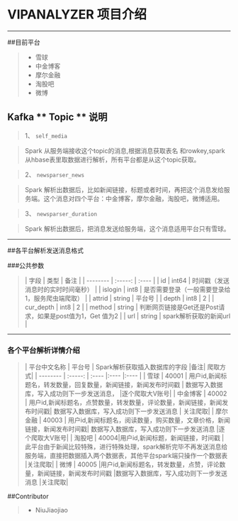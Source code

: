 ﻿# VIPANALYZER 项目介绍

---------------------------------
##目前平台
> * 雪球    
> * 中金博客  
> * 摩尔金融
> * 淘股吧
> * 微博 

## Kafka ** Topic ** 说明
> 1、  `self_media`  

> Spark 从服务端接收这个topic的消息,根据消息获取表名 和rowkey,spark 从hbase表里取数据进行解析，所有平台都是从这个topic获取。

> 2、 `newsparser_news`   

> Spark 解析出数据后，比如新闻链接，标题或者时间，再把这个消息发给服务端。这个消息对四个平台：中金博客，摩尔金融，淘股吧，微博适用。

> 3、 `newsparser_duration`

> Spark 解析出数据后，把消息发送给服务端，这个消息适用平台只有雪球。

---------------------------------
##各平台解析发送消息格式

###公共参数
> | 字段      |  类型   |  备注  |
| --------  | :-----: | :---- |
| id   | int64  |  时间戳（发送消息时的实时时间毫秒） |
| islogin    | int8   | 是否需要登录（一般需要登录给1，服务爬虫端爬取）    |
| attrid   | string  |  平台号 |
| depth   | int8  | 2 |
| cur_depth    | int8   |  2 |
| method   | string  |  判断网页链接是Get还是Post请求，如果是post值为1，Get 值为2 |
| url    | string   |  spark解析获取的新闻url  |


---------------------------------
### 各个平台解析详情介绍
> | 平台中文名称      |  平台号   |  Spark解析获取插入数据库的字段  |备注| 爬取方式|
| --------  | :-----: | :---- |:---- |:---- |
| 雪球   | 40001  | 用户id,新闻标题名，转发数量，回复数量，新闻链接，新闻发布时间戳 | 数据写入数据库，写入成功则下一步发送消息， |逐个爬取大V账号|
| 中金博客   | 40002  | 用户id,新闻标题名，点赞数量，转发数量，评论数量，新闻链接，新闻发布时间戳| 数据写入数据库，写入成功则下一步发送消息 | 关注爬取|
| 摩尔金融   | 40003  | 用户id,新闻标题名，阅读数量，购买数量，文章价格，新闻链接，新闻发布时间戳| 数据写入数据库，写入成功则下一步发送消息  |逐个爬取大V账号|
| 淘股吧   | 40004|用户id,新闻标题，新闻链接，时间戳 | 此平台由于新闻比较特殊，进行特殊处理，spark解析完毕不再发送消息给服务端，直接把数据插入两个数据表，其他平台spark端只操作一个数据表 |关注爬取|
| 微博   | 40005  |用户id,新闻标题名，转发数量，点赞，评论数量，新闻链接，新闻发布时间戳 |数据写入数据库，写入成功则下一步发送消息  |关注爬取|


##Contributor 
>* NiuJiaojiao